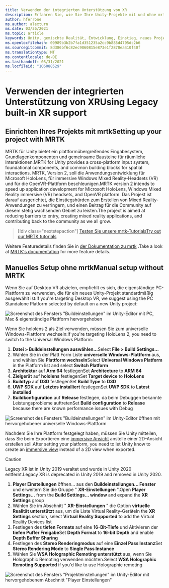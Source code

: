 ```yaml
---
title: Verwenden der integrierten Unterstützung von XR
description: Erfahren Sie, wie Sie Ihre Unity-Projekte mit und ohne mrtk mithilfe der vordefinierten Unterstützung von XR einrichten.
author: hferrone
ms.author: alexturn
ms.date: 03/26/2021
ms.topic: article
keywords: Unity, gemischte Realität, Entwicklung, Einstieg, neues Projekt, Windows Mixed Reality, UWP, XR, Leistung, Legacy, mrtk
ms.openlocfilehash: 09989b3b2b7fa1d351235a2cc9b885d4795dc2b6
ms.sourcegitcommit: 8d386bf6c82ec9860815e873e1f2870ea410f40f
ms.translationtype: MT
ms.contentlocale: de-DE
ms.lasthandoff: 03/31/2021
ms.locfileid: "106088529"
---
```

# <a name="using-legacy-built-in-xr-support"></a><span data-ttu-id="6d8af-104">Verwenden der integrierten Unterstützung von XR</span><span class="sxs-lookup"><span data-stu-id="6d8af-104">Using Legacy built-in XR support</span></span>

## <a name="setting-up-your-project-with-mrtk"></a><span data-ttu-id="6d8af-105">Einrichten Ihres Projekts mit mrtk</span><span class="sxs-lookup"><span data-stu-id="6d8af-105">Setting up your project with MRTK</span></span>

<span data-ttu-id="6d8af-106">MRTK für Unity bietet ein plattformübergreifendes Eingabesystem, Grundlagenkomponenten und gemeinsame Bausteine für räumliche Interaktionen.</span><span class="sxs-lookup"><span data-stu-id="6d8af-106">MRTK for Unity provides a cross-platform input system, foundational components, and common building blocks for spatial interactions.</span></span> <span data-ttu-id="6d8af-107">MRTK, Version 2, soll die Anwendungsentwicklung für Microsoft HoloLens, für immersive Windows Mixed Reality-Headsets (VR) und für die OpenVR-Plattform beschleunigen.</span><span class="sxs-lookup"><span data-stu-id="6d8af-107">MRTK version 2 intends to speed up application development for Microsoft HoloLens, Windows Mixed Reality immersive (VR) headsets, and OpenVR platform.</span></span> <span data-ttu-id="6d8af-108">Das Projekt ist darauf ausgerichtet, die Einstiegshürden zum Erstellen von Mixed Reality-Anwendungen zu verringern, und einen Beitrag für die Community auf diesem stetig wachsenden Gebiet zu leisten.</span><span class="sxs-lookup"><span data-stu-id="6d8af-108">The project is aimed at reducing barriers to entry, creating mixed reality applications, and contributing back to the community as we all grow.</span></span>

> [!div class="nextstepaction"]
> [<span data-ttu-id="6d8af-109">Testen Sie unsere mrtk-Tutorials</span><span class="sxs-lookup"><span data-stu-id="6d8af-109">Try out our MRTK tutorials</span></span>](https://docs.microsoft.com/windows/mixed-reality/develop/unity/tutorials/mr-learning-base-02?tabs=wsa)

<span data-ttu-id="6d8af-110">Weitere Featuredetails finden Sie in [der Dokumentation zu mrtk](/windows/mixed-reality/mrtk-unity) .</span><span class="sxs-lookup"><span data-stu-id="6d8af-110">Take a look at [MRTK's documentation](/windows/mixed-reality/mrtk-unity) for more feature details.</span></span>

## <a name="manual-setup-without-mrtk"></a><span data-ttu-id="6d8af-111">Manuelles Setup ohne mrtk</span><span class="sxs-lookup"><span data-stu-id="6d8af-111">Manual setup without MRTK</span></span>

<span data-ttu-id="6d8af-112">Wenn Sie auf Desktop VR abzielen, empfiehlt es sich, die eigenständige PC-Plattform zu verwenden, die für ein neues Unity-Projekt standardmäßig ausgewählt ist:</span><span class="sxs-lookup"><span data-stu-id="6d8af-112">If you're targeting Desktop VR, we suggest using the PC Standalone Platform selected by default on a new Unity project:</span></span>

![Screenshot des Fensters "Buildeinstellungen" im Unity-Editor mit PC, Mac & eigenständige Plattform hervorgehoben](images/wmr-config-img-3.png)

<span data-ttu-id="6d8af-114">Wenn Sie hololens 2 als Ziel verwenden, müssen Sie zum universelle Windows-Plattform wechseln:</span><span class="sxs-lookup"><span data-stu-id="6d8af-114">If you're targeting HoloLens 2, you need to switch to the Universal Windows Platform:</span></span>

1.  <span data-ttu-id="6d8af-115">**Datei > Buildeinstellungen auswählen...**</span><span class="sxs-lookup"><span data-stu-id="6d8af-115">Select **File > Build Settings...**</span></span>
2.  <span data-ttu-id="6d8af-116">Wählen Sie in der Platt Form Liste **universelle Windows-Plattform** aus, und wählen Sie **Plattform wechseln**</span><span class="sxs-lookup"><span data-stu-id="6d8af-116">Select **Universal Windows Platform** in the Platform list and select **Switch Platform**</span></span>
3.  <span data-ttu-id="6d8af-117">**Architektur** auf **Arm 64** festlegen</span><span class="sxs-lookup"><span data-stu-id="6d8af-117">Set **Architecture** to **ARM 64**</span></span>
4.  <span data-ttu-id="6d8af-118">**Zielgerät** auf **hololens** festlegen</span><span class="sxs-lookup"><span data-stu-id="6d8af-118">Set **Target device** to **HoloLens**</span></span>
5.  <span data-ttu-id="6d8af-119">**Buildtyp** auf **D3D** festlegen</span><span class="sxs-lookup"><span data-stu-id="6d8af-119">Set **Build Type** to **D3D**</span></span>
6.  <span data-ttu-id="6d8af-120">**UWP SDK** auf **Letztes installiert** festlegen</span><span class="sxs-lookup"><span data-stu-id="6d8af-120">Set **UWP SDK** to **Latest installed**</span></span>
7.  <span data-ttu-id="6d8af-121">**Buildkonfiguration** auf **Release** festlegen, da beim Debuggen bekannte Leistungsprobleme auftreten</span><span class="sxs-lookup"><span data-stu-id="6d8af-121">Set **Build configuration** to **Release** because there are known performance issues with Debug</span></span>

![Screenshot des Fensters "Buildeinstellungen" im Unity-Editor öffnen mit hervorgehobener universelle Windows-Plattform](images/wmr-config-img-4.png)

<span data-ttu-id="6d8af-123">Nachdem Sie Ihre Plattform festgelegt haben, müssen Sie Unity mitteilen, dass Sie beim Exportieren eine [immersive Ansicht](../../design/app-views.md) anstelle einer 2D-Ansicht erstellen soll.</span><span class="sxs-lookup"><span data-stu-id="6d8af-123">After setting your platform, you need to let Unity know to create an [immersive view](../../design/app-views.md) instead of a 2D view when exported.</span></span>

> [!CAUTION]
> <span data-ttu-id="6d8af-124">Legacy XR ist in Unity 2019 veraltet und wurde in Unity 2020 entfernt.</span><span class="sxs-lookup"><span data-stu-id="6d8af-124">Legacy XR is deprecated in Unity 2019 and removed in Unity 2020.</span></span>

1. <span data-ttu-id="6d8af-125">**Player Einstellungen** öffnen... aus den **Buildeinstellungen... Fenster** und erweitern Sie die Gruppe " **XR-Einstellungen** ".</span><span class="sxs-lookup"><span data-stu-id="6d8af-125">Open **Player Settings...** from the **Build Settings... window** and expand the **XR Settings** group</span></span>
2. <span data-ttu-id="6d8af-126">Wählen Sie im Abschnitt " **XR-Einstellungen** " die Option **virtuelle Realität unterstützt** aus, um die Liste Virtual Reality-Geräte</span><span class="sxs-lookup"><span data-stu-id="6d8af-126">In the **XR Settings** section, select **Virtual Reality Supported** to add the Virtual Reality Devices list</span></span>
3. <span data-ttu-id="6d8af-127">Festlegen des **tiefen Formats** auf eine **16-Bit-Tiefe** und Aktivieren der **tiefen Puffer Freigabe**</span><span class="sxs-lookup"><span data-stu-id="6d8af-127">Set **Depth Format** to **16-bit Depth** and enable **Depth Buffer Sharing**</span></span>
4. <span data-ttu-id="6d8af-128">Festlegen des **Stereo Renderingmodus** auf eine **Einzel Pass Instanz**</span><span class="sxs-lookup"><span data-stu-id="6d8af-128">Set **Stereo Rendering Mode** to **Single Pass Instance**</span></span>
5. <span data-ttu-id="6d8af-129">Wählen Sie **WSA Holographic Remoting unterstützt** aus, wenn Sie Holographic Remoting verwenden möchten.</span><span class="sxs-lookup"><span data-stu-id="6d8af-129">Select **WSA Holographic Remoting Supported** if you'd like to use Holographic remoting</span></span> 

![Screenshot des Fensters "Projekteinstellungen" im Unity-Editor mit hervorgehobenem Abschnitt "Player Einstellungen"](images/wmr-config-img-9.png)